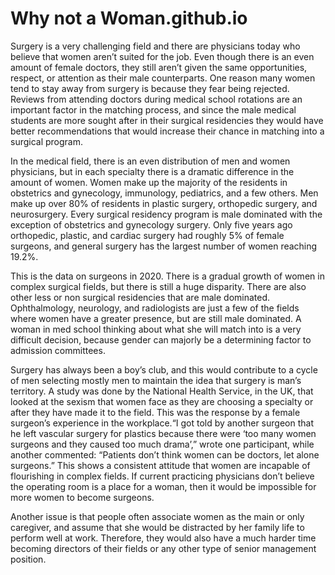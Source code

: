 # Why not a Woman.github.io

Surgery is a very challenging field and there are physicians today who believe that women aren’t suited for the job. Even though there is an even amount of female doctors, they still aren’t given the same opportunities, respect, or attention as their male counterparts. One reason many women tend to stay away from surgery is because they fear being rejected. Reviews from attending doctors during medical school rotations are an important factor in the matching process, and since the male medical students are more sought after in their surgical residencies they would have better recommendations that would increase their chance in matching into a surgical program.

In the medical field, there is an even distribution of men and women physicians, but in each specialty there is a dramatic difference in the amount of women. Women make up the majority of the residents in obstetrics and gynecology, immunology, pediatrics, and a few others. Men make up over 80% of residents in plastic surgery, orthopedic surgery, and neurosurgery. Every surgical residency program is male dominated with the exception of obstetrics and gynecology surgery. Only five years ago orthopedic, plastic, and cardiac surgery had roughly 5% of female surgeons, and general surgery has the largest number of women reaching 19.2%.

This is the data on surgeons in 2020. There is a gradual growth of women in complex surgical fields, but there is still a huge disparity. There are also other less or non surgical residencies that are male dominated. Ophthalmology, neurology, and radiologists are just a few of the fields where women have a greater presence, but are still male dominated. A woman in med school thinking about what she will match into is a very difficult decision, because gender can majorly be a determining factor to admission committees.

Surgery has always been a boy’s club, and this would contribute to a cycle of men selecting mostly men to maintain the idea that surgery is man’s territory. A study was done by the National Health Service, in the UK, that looked at the sexism that women face as they are choosing a specialty or after they have made it to the field. This was the response by a female surgeon’s experience in the workplace.“I got told by another surgeon that he left vascular surgery for plastics because there were ‘too many women surgeons and they caused too much drama’,” wrote one participant, while another commented: “Patients don’t think women can be doctors, let alone surgeons.” This shows a consistent attitude that women are incapable of flourishing in complex fields. If current practicing physicians don’t believe the operating room is a place for a woman, then it would be impossible for more women to become surgeons.

Another issue is that people often associate women as the main or only caregiver, and assume that she would be distracted by her family life to perform well at work. Therefore, they would also have a much harder time becoming directors of their fields or any other type of senior management position.
